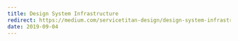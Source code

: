 ```yaml
---
title: Design System Infrastructure
redirect: https://medium.com/servicetitan-design/design-system-infrastructure-2f859318fcfd
date: 2019-09-04
---
```

